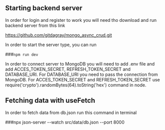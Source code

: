 ## Starting backend server
In order for login and register to work you will need tho download and run backend server from this link

https://github.com/gitdagray/mongo_async_crud.git 

In order to start the server type, you can run

###`npm run dev`

In order to connect server to MongoDB you will need to add .env file and add ACCES_TOKEN_SECRET, REFRESH_TOKEN_SECRET and DATABASE_URI.
For DATABASE_URI you need to pass the connection from MongoDB.
For ACCES_TOKEN_SECRET and REFRESH_TOKEN_SECRET use require('crypto').randomBytes(64).toString('hex') command in node.

## Fetching data with useFetch
In order to fetch data from db.json run this command in terminal

###npx json-server --watch src/data/db.json --port 8000
